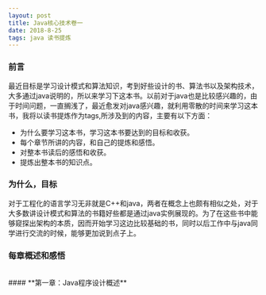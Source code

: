 ```yaml
---
layout: post    
title: Java核心技术卷一    
date: 2018-8-25    
tags: java 读书提炼           
---
```


### 前言    
最近目标是学习设计模式和算法知识，考到好些设计的书、算法书以及架构技术，大多通过java说明的，所以来学习下这本书。以前对于java也是比较感兴趣的，由于时间问题，一直搁浅了，最近愈发对java感兴趣，就利用零散的时间来学习这本书，我将以读书提炼作为tags,所涉及到的内容，主要有以下方面：    
* 为什么要学习这本书，学习这本书要达到的目标和收获。      
* 每个章节所讲的内容，和自己的提炼和感悟。    
* 对整本书读后的感悟和收获。    
* 提炼出整本书的知识点。    

### 为什么，目标         
对于工程化的语言学习无非就是C++和java，两者在概念上也颇有相似之处，对于大多数讲设计模式和算法的书籍好些都是通过java实例展现的。为了在这些书中能够窥探出架构的本质，因而开始学习这边比较基础的书，同时以后工作中与java同学进行交流的时候，能够更加说到点子上。    

### 每章概述和感悟    

<br>
#### **第一章：Java程序设计概述**    
  